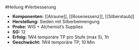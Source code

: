 #Heilung #Verbesserung 
- **Komponenten:** [[Alraune]], [[Rosenessenz]], [[Silberstaub]]
- **Herstellung:** Sieden mit Silberbeimengung
- **Probe:** WIS + Alchemist’s Supplies
- **SG:** 12
- **Erfolg:** 1W4 temporäre TP pro Stufe (max 5), 1h
- **Geschwächt:** 1W4 temporäre TP, 10 Min
